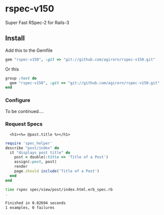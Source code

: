 rspec-v150
==========

Super Fast RSpec-2 for Rails-3


## Install

Add this to the Gemfile

```ruby
gem "rspec-v150", :git => "git://github.com/agirorn/rspec-v150.git"
```

Or this

```ruby
group :test do
  gem "rspec-v150", :git => "git://github.com/agirorn/rspec-v150.git"
end
```


### Configure

To be continued....

### Request Specs

```erb
  <h1><%= @post.title %></h1>
```

```ruby
require 'spec_helper'
describe "post/index" do
  it "displays post title" do
    post = double(:title => 'Title of a Post')
    assign(:post, post)
    render
    page.should include('Title of a Post')
  end
end
```

```bash
time rspec spec/view/post/index.html.erb_spec.rb
.

Finished in 0.02694 seconds
1 examples, 0 failures
```

